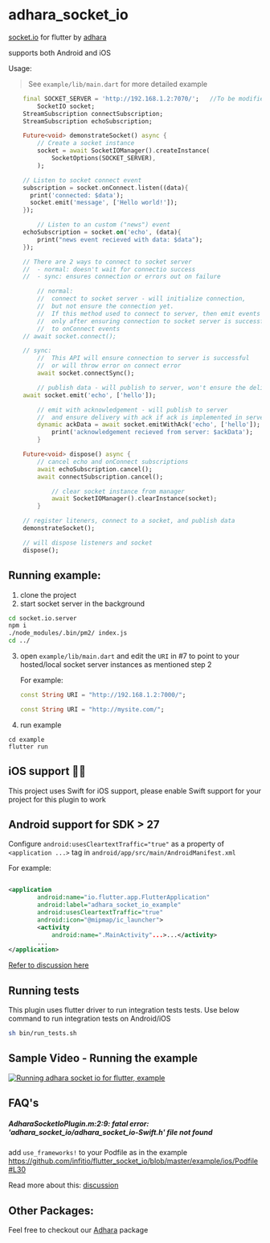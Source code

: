 # adhara_socket_io

[socket.io](https://socket.io/) for flutter by [adhara](https://github.com/infitio/)

supports both Android and iOS


Usage:

> See `example/lib/main.dart` for more detailed example

```dart
	final SOCKET_SERVER = 'http://192.168.1.2:7070/';	//To be modified accordingly
        SocketIO socket;
	StreamSubscription connectSubscription;
	StreamSubscription echoSubscription;

	Future<void> demonstrateSocket() async {
    	// Create a socket instance
		socket = await SocketIOManager().createInstance(
        	SocketOptions(SOCKET_SERVER),
        );

	// Listen to socket connect event
	subscription = socket.onConnect.listen((data){
	  print('connected: $data');
	  socket.emit('message', ['Hello world!']);
	});

        // Listen to an custom ("news") event
	echoSubscription = socket.on('echo', (data){
  	    print("news event recieved with data: $data");
	});

	// There are 2 ways to connect to socket server
	//  - normal: doesn't wait for connectio success
	//  - sync: ensures connection or errors out on failure

        // normal:
        //  connect to socket server - will initialize connection,
        //  but not ensure the connection yet.
        //  If this method used to connect to server, then emit events should be sent
        //  only after ensuring connection to socket server is successful by listening
        //  to onConnect events
	// await socket.connect();

	// sync:
        //  This API will ensure connection to server is successful
        //  or will throw error on connect error
        await socket.connectSync();

        // publish data - will publish to server, won't ensure the delivery
	await socket.emit('echo', ['hello']);

        // emit with acknowledgement - will publish to server
        //  and ensure delivery with ack if ack is implemented in server
        dynamic ackData = await socket.emitWithAck('echo', ['hello']);
            print('acknowledgement recieved from server: $ackData');
    	}

	Future<void> dispose() async {
	    // cancel echo and onConnect subscriptions
	    await echoSubscription.cancel();
	    await connectSubscription.cancel();

            // clear socket instance from manager
            await SocketIOManager().clearInstance(socket);
        }

	// register liteners, connect to a socket, and publish data
	demonstrateSocket();

	// will dispose listeners and socket
	dispose();
```


## Running example:


1. clone the project
2. start socket server in the background
```bash
cd socket.io.server
npm i
./node_modules/.bin/pm2/ index.js
cd ../
```

3. open `example/lib/main.dart` and edit the `URI` in #7 to point to your hosted/local socket server instances as mentioned step 2

    For example:

    ```dart
    const String URI = "http://192.168.1.2:7000/";
    ```

    ```dart
    const String URI = "http://mysite.com/";
    ```

3. run example
```
cd example
flutter run
```

## iOS support 📢📢
This project uses Swift for iOS support, please enable Swift support for your project for this plugin to work


## Android support for SDK > 27

Configure `android:usesCleartextTraffic="true"` as a property of `<application ...>` tag in `android/app/src/main/AndroidManifest.xml`

For example:

```xml

<application
        android:name="io.flutter.app.FlutterApplication"
        android:label="adhara_socket_io_example"
        android:usesCleartextTraffic="true"
        android:icon="@mipmap/ic_launcher">
        <activity
            android:name=".MainActivity"...>...</activity>
        ...
</application>
```

[Refer to discussion here](https://github.com/infitio/flutter_socket_io/issues/42)

## Running tests

This plugin uses flutter driver to run integration tests tests. Use below command to run integration tests on Android/iOS

```bash
sh bin/run_tests.sh
```

## Sample Video - Running the example

[![Running adhara socket io for flutter, example](https://img.youtube.com/vi/rc6Kv95FJ4M/0.jpg)](https://www.youtube.com/watch?v=rc6Kv95FJ4M "Running the example")


## FAQ's

##### AdharaSocketIoPlugin.m:2:9: fatal error: 'adhara_socket_io/adhara_socket_io-Swift.h' file not found
add `use_frameworks!` to your Podfile as in the example
https://github.com/infitio/flutter_socket_io/blob/master/example/ios/Podfile#L30

Read more about this: [discussion](https://github.com/infitio/flutter_socket_io/issues/58)


## Other Packages:

Feel free to checkout our [Adhara](https://pub.dartlang.org/packages/adhara) package
